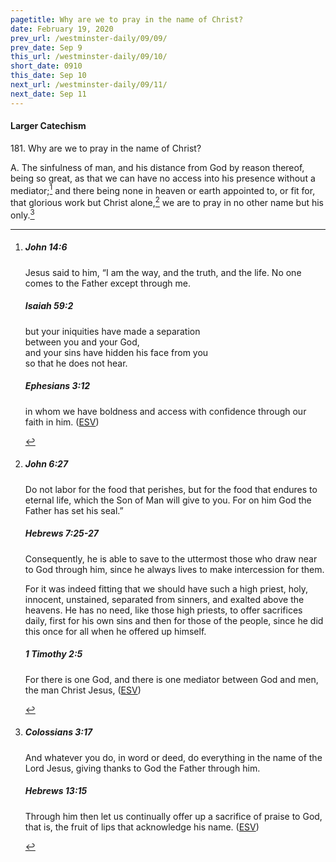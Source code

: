 ```yaml
---
pagetitle: Why are we to pray in the name of Christ?
date: February 19, 2020
prev_url: /westminster-daily/09/09/
prev_date: Sep 9
this_url: /westminster-daily/09/10/
short_date: 0910
this_date: Sep 10
next_url: /westminster-daily/09/11/
next_date: Sep 11
---
```


#### Larger Catechism

181\. Why are we to pray in the name of Christ?

A. The sinfulness of man, and his distance from God by reason thereof, being so great, as that we can have no access into his presence without a mediator;[^fnref:wlc1] and there being none in heaven or earth appointed to, or fit for, that glorious work but Christ alone,[^fnref:wlc2] we are to pray in no other name but his only.[^fnref:wlc3]


[^fnref:wlc1]: <div class="esv"><h5>John 14:6</h5> <div class="esv-text"><p id="p43014006.01-1">Jesus said to him, <span class="woc">&#8220;I am the way, and the truth, and the life. No one comes to the Father except through me.</span></p> </div><h5>Isaiah 59:2</h5> <div class="esv-text"><div class="block-indent"> <p class="line-group" id="p23059002.01-2">but your iniquities have made a separation<br /> <span class="indent"></span>between you and your God,<br /> and your sins have hidden his face from you<br /> <span class="indent"></span>so that he does not hear.</p> </div> </div><h5>Ephesians 3:12</h5> <div class="esv-text"><p id="p49003012.01-3">in whom we have boldness and access with confidence through our faith in him.  (<a href="http://www.esv.org" class="copyright">ESV</a>)</p> </div> </div>

[^fnref:wlc2]: <div class="esv"><h5>John 6:27</h5> <div class="esv-text"><p id="p43006027.01-1"><span class="woc">Do not labor for the food that perishes, but for the food that endures to eternal life, which the Son of Man will give to you. For on him God the Father has set his seal.&#8221;</span></p> </div><h5>Hebrews 7:25-27</h5> <div class="esv-text"><p id="p58007025.01-2">Consequently, he is able to save to the uttermost those who draw near to God through him, since he always lives to make intercession for them.</p>  <p id="p58007026.01-2">For it was indeed fitting that we should have such a high priest, holy, innocent, unstained, separated from sinners, and exalted above the heavens. He has no need, like those high priests, to offer sacrifices daily, first for his own sins and then for those of the people, since he did this once for all when he offered up himself.</p> </div><h5>1 Timothy 2:5</h5> <div class="esv-text"><p id="p54002005.01-3">For there is one God, and there is one mediator between God and men, the man Christ Jesus,  (<a href="http://www.esv.org" class="copyright">ESV</a>)</p> </div> </div>

[^fnref:wlc3]: <div class="esv"><h5>Colossians 3:17</h5> <div class="esv-text"><p id="p51003017.01-1">And whatever you do, in word or deed, do everything in the name of the Lord Jesus, giving thanks to God the Father through him.</p> </div><h5>Hebrews 13:15</h5> <div class="esv-text"><p id="p58013015.01-2">Through him then let us continually offer up a sacrifice of praise to God, that is, the fruit of lips that acknowledge his name.  (<a href="http://www.esv.org" class="copyright">ESV</a>)</p> </div> </div>

